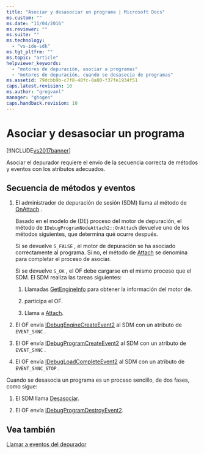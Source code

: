 ```yaml
---
title: "Asociar y desasociar un programa | Microsoft Docs"
ms.custom: ""
ms.date: "11/04/2016"
ms.reviewer: ""
ms.suite: ""
ms.technology: 
  - "vs-ide-sdk"
ms.tgt_pltfrm: ""
ms.topic: "article"
helpviewer_keywords: 
  - "motores de depuración, asociar a programas"
  - "motores de depuración, cuando se desasocia de programas"
ms.assetid: 79dcbb9b-c7f8-40fc-8a00-f37fe1934f51
caps.latest.revision: 10
ms.author: "gregvanl"
manager: "ghogen"
caps.handback.revision: 10
---
```

# Asociar y desasociar un programa
[!INCLUDE[vs2017banner](../../code-quality/includes/vs2017banner.md)]

Asociar el depurador requiere el envío de la secuencia correcta de métodos y eventos con los atributos adecuados.  
  
## Secuencia de métodos y eventos  
  
1.  El administrador de depuración de sesión \(SDM\) llama al método de [OnAttach](../../extensibility/debugger/reference/idebugprogramnodeattach2-onattach.md) .  
  
     Basado en el modelo de \(DE\) proceso del motor de depuración, el método de `IDebugProgramNodeAttach2::OnAttach` devuelve uno de los métodos siguientes, que determina qué ocurre después.  
  
     Si se devuelve `S_FALSE` , el motor de depuración se ha asociado correctamente al programa.  Si no, el método de [Attach](../../extensibility/debugger/reference/idebugengine2-attach.md) se denomina para completar el proceso de asociar.  
  
     Si se devuelve `S_OK` , el OF debe cargarse en el mismo proceso que el SDM.  El SDM realiza las tareas siguientes:  
  
    1.  Llamadas [GetEngineInfo](../../extensibility/debugger/reference/idebugprogramnode2-getengineinfo.md) para obtener la información del motor de.  
  
    2.  participa el OF.  
  
    3.  Llama a [Attach](../../extensibility/debugger/reference/idebugengine2-attach.md).  
  
2.  El OF envía [IDebugEngineCreateEvent2](../../extensibility/debugger/reference/idebugenginecreateevent2.md) al SDM con un atributo de `EVENT_SYNC` .  
  
3.  El OF envía [IDebugProgramCreateEvent2](../../extensibility/debugger/reference/idebugprogramcreateevent2.md) al SDM con un atributo de `EVENT_SYNC` .  
  
4.  El OF envía [IDebugLoadCompleteEvent2](../../extensibility/debugger/reference/idebugloadcompleteevent2.md) al SDM con un atributo de `EVENT_SYNC_STOP` .  
  
 Cuando se desasocia un programa es un proceso sencillo, de dos fases, como sigue:  
  
1.  El SDM llama [Desasociar](../../extensibility/debugger/reference/idebugprogram2-detach.md).  
  
2.  El OF envía [IDebugProgramDestroyEvent2](../../extensibility/debugger/reference/idebugprogramdestroyevent2.md).  
  
## Vea también  
 [Llamar a eventos del depurador](../../extensibility/debugger/calling-debugger-events.md)